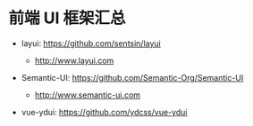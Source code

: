 # 前端 UI 框架汇总

* layui: https://github.com/sentsin/layui
  - http://www.layui.com

* Semantic-UI: https://github.com/Semantic-Org/Semantic-UI
  - http://www.semantic-ui.com

* vue-ydui: https://github.com/ydcss/vue-ydui
